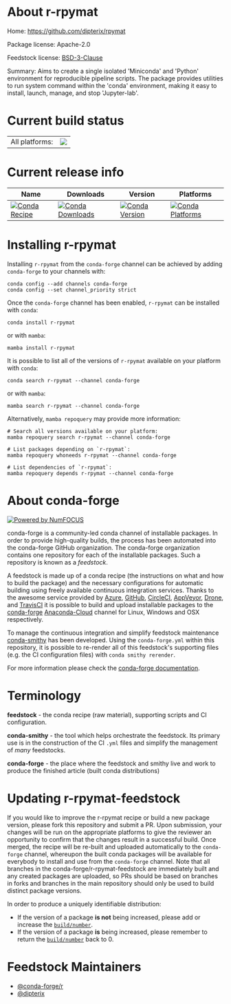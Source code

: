 About r-rpymat
==============

Home: https://github.com/dipterix/rpymat

Package license: Apache-2.0

Feedstock license: [BSD-3-Clause](https://github.com/conda-forge/r-rpymat-feedstock/blob/main/LICENSE.txt)

Summary: Aims to create a single isolated 'Miniconda' and 'Python' environment for reproducible
pipeline scripts. The package provides utilities to run system command within the
'conda' environment, making it easy to install, launch, manage, and stop 'Jupyter-lab'.


Current build status
====================


<table><tr><td>All platforms:</td>
    <td>
      <a href="https://dev.azure.com/conda-forge/feedstock-builds/_build/latest?definitionId=17817&branchName=main">
        <img src="https://dev.azure.com/conda-forge/feedstock-builds/_apis/build/status/r-rpymat-feedstock?branchName=main">
      </a>
    </td>
  </tr>
</table>

Current release info
====================

| Name | Downloads | Version | Platforms |
| --- | --- | --- | --- |
| [![Conda Recipe](https://img.shields.io/badge/recipe-r--rpymat-green.svg)](https://anaconda.org/conda-forge/r-rpymat) | [![Conda Downloads](https://img.shields.io/conda/dn/conda-forge/r-rpymat.svg)](https://anaconda.org/conda-forge/r-rpymat) | [![Conda Version](https://img.shields.io/conda/vn/conda-forge/r-rpymat.svg)](https://anaconda.org/conda-forge/r-rpymat) | [![Conda Platforms](https://img.shields.io/conda/pn/conda-forge/r-rpymat.svg)](https://anaconda.org/conda-forge/r-rpymat) |

Installing r-rpymat
===================

Installing `r-rpymat` from the `conda-forge` channel can be achieved by adding `conda-forge` to your channels with:

```
conda config --add channels conda-forge
conda config --set channel_priority strict
```

Once the `conda-forge` channel has been enabled, `r-rpymat` can be installed with `conda`:

```
conda install r-rpymat
```

or with `mamba`:

```
mamba install r-rpymat
```

It is possible to list all of the versions of `r-rpymat` available on your platform with `conda`:

```
conda search r-rpymat --channel conda-forge
```

or with `mamba`:

```
mamba search r-rpymat --channel conda-forge
```

Alternatively, `mamba repoquery` may provide more information:

```
# Search all versions available on your platform:
mamba repoquery search r-rpymat --channel conda-forge

# List packages depending on `r-rpymat`:
mamba repoquery whoneeds r-rpymat --channel conda-forge

# List dependencies of `r-rpymat`:
mamba repoquery depends r-rpymat --channel conda-forge
```


About conda-forge
=================

[![Powered by
NumFOCUS](https://img.shields.io/badge/powered%20by-NumFOCUS-orange.svg?style=flat&colorA=E1523D&colorB=007D8A)](https://numfocus.org)

conda-forge is a community-led conda channel of installable packages.
In order to provide high-quality builds, the process has been automated into the
conda-forge GitHub organization. The conda-forge organization contains one repository
for each of the installable packages. Such a repository is known as a *feedstock*.

A feedstock is made up of a conda recipe (the instructions on what and how to build
the package) and the necessary configurations for automatic building using freely
available continuous integration services. Thanks to the awesome service provided by
[Azure](https://azure.microsoft.com/en-us/services/devops/), [GitHub](https://github.com/),
[CircleCI](https://circleci.com/), [AppVeyor](https://www.appveyor.com/),
[Drone](https://cloud.drone.io/welcome), and [TravisCI](https://travis-ci.com/)
it is possible to build and upload installable packages to the
[conda-forge](https://anaconda.org/conda-forge) [Anaconda-Cloud](https://anaconda.org/)
channel for Linux, Windows and OSX respectively.

To manage the continuous integration and simplify feedstock maintenance
[conda-smithy](https://github.com/conda-forge/conda-smithy) has been developed.
Using the ``conda-forge.yml`` within this repository, it is possible to re-render all of
this feedstock's supporting files (e.g. the CI configuration files) with ``conda smithy rerender``.

For more information please check the [conda-forge documentation](https://conda-forge.org/docs/).

Terminology
===========

**feedstock** - the conda recipe (raw material), supporting scripts and CI configuration.

**conda-smithy** - the tool which helps orchestrate the feedstock.
                   Its primary use is in the construction of the CI ``.yml`` files
                   and simplify the management of *many* feedstocks.

**conda-forge** - the place where the feedstock and smithy live and work to
                  produce the finished article (built conda distributions)


Updating r-rpymat-feedstock
===========================

If you would like to improve the r-rpymat recipe or build a new
package version, please fork this repository and submit a PR. Upon submission,
your changes will be run on the appropriate platforms to give the reviewer an
opportunity to confirm that the changes result in a successful build. Once
merged, the recipe will be re-built and uploaded automatically to the
`conda-forge` channel, whereupon the built conda packages will be available for
everybody to install and use from the `conda-forge` channel.
Note that all branches in the conda-forge/r-rpymat-feedstock are
immediately built and any created packages are uploaded, so PRs should be based
on branches in forks and branches in the main repository should only be used to
build distinct package versions.

In order to produce a uniquely identifiable distribution:
 * If the version of a package **is not** being increased, please add or increase
   the [``build/number``](https://docs.conda.io/projects/conda-build/en/latest/resources/define-metadata.html#build-number-and-string).
 * If the version of a package **is** being increased, please remember to return
   the [``build/number``](https://docs.conda.io/projects/conda-build/en/latest/resources/define-metadata.html#build-number-and-string)
   back to 0.

Feedstock Maintainers
=====================

* [@conda-forge/r](https://github.com/conda-forge/r/)
* [@dipterix](https://github.com/dipterix/)

